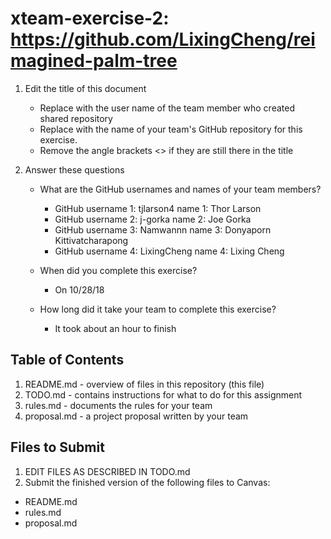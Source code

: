 # xteam-exercise-2: https://github.com/LixingCheng/reimagined-palm-tree

1. Edit the title of this document
   * Replace <UserName> with the user name of the team member who created shared repository
   * Replace <GitHubRepositoryName> with the name of your team's GitHub repository for this exercise.
   * Remove the angle brackets <> if they are still there in the title

2. Answer these questions
   * What are the GitHub usernames and names of your team members?
       * GitHub username 1: tjlarson4   name 1: Thor Larson
       * GitHub username 2: j-gorka     name 2: Joe Gorka
       * GitHub username 3: Namwannn    name 3: Donyaporn Kittivatcharapong 
       * GitHub username 4: LixingCheng name 4: Lixing Cheng
   * When did you complete this exercise? 
       * On 10/28/18
   
   * How long did it take your team to complete this exercise? 
       * It took about an hour to finish

## Table of Contents

1. README.md - overview of files in this repository (this file)
2. TODO.md - contains instructions for what to do for this assignment
3. rules.md - documents the rules for your team
4. proposal.md - a project proposal written by your team

## Files to Submit

1. EDIT FILES AS DESCRIBED IN TODO.md
2. Submit the finished version of the following files to Canvas:

* README.md
* rules.md
* proposal.md

